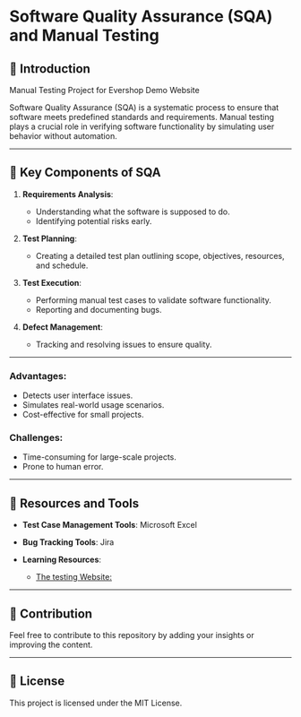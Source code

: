 # Software Quality Assurance (SQA) and Manual Testing

## 📜 Introduction
Manual Testing Project for Evershop Demo Website


Software Quality Assurance (SQA) is a systematic process to ensure that software meets predefined standards and requirements. Manual testing plays a crucial role in verifying software functionality by simulating user behavior without automation.

---

## 🧰 Key Components of SQA

1. **Requirements Analysis**:
   - Understanding what the software is supposed to do.
   - Identifying potential risks early.

2. **Test Planning**:
   - Creating a detailed test plan outlining scope, objectives, resources, and schedule.

3. **Test Execution**:
   - Performing manual test cases to validate software functionality.
   - Reporting and documenting bugs.

4. **Defect Management**:
   - Tracking and resolving issues to ensure quality.

---
### Advantages:
- Detects user interface issues.
- Simulates real-world usage scenarios.
- Cost-effective for small projects.

### Challenges:
- Time-consuming for large-scale projects.
- Prone to human error.

---

## 📂 Resources and Tools

- **Test Case Management Tools**: Microsoft Excel
- **Bug Tracking Tools**: Jira
- **Learning Resources**:
  
  - [The testing Website:](https://demo.evershop.io/)

---

## 🤝 Contribution
Feel free to contribute to this repository by adding your insights or improving the content.

---

## 📝 License
This project is licensed under the MIT License.
